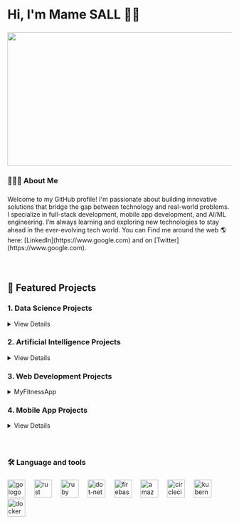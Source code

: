 <h1>Hi, I'm Mame SALL 👋🏻</h1>

###


<div align="center">
  <img height="300" width="700" src="https://media2.giphy.com/media/ZVik7pBtu9dNS/giphy.gif?cid=6c09b952ybtuk500cdaijuecd3dl680czrlsxki7khrulbf6&ep=v1_gifs_search&rid=giphy.gif&ct=g"  />
</div>


###


<h3 align="left"> 👩🏼‍💻 About Me</h3>

###

<p align="left">Welcome to my GitHub profile! I'm passionate about building innovative solutions that bridge the gap between technology and real-world problems. I specialize in full-stack development, mobile app development, and AI/ML engineering. I’m always learning and exploring new technologies to stay ahead in the ever-evolving tech world. You can Find me around the web 🌎 here: [LinkedIn](https://www.google.com) and on [Twitter](https://www.google.com).
<br>


###

<br>

## 🚀 **Featured Projects**  


### 1. **Data Science Projects**  
<details>
<summary>View Details</summary>

A mobile app built with **React Native** to help users track their workouts, set fitness goals, and monitor progress.  
- **Features**: Workout logging, progress charts, reminders  
- **Tech Stack**: React Native, Firebase, Redux  
- [View Project](link-to-repo)  
</details>



### 2. **Artificial Intelligence Projects**  
<details>
<summary>View Details</summary>

A full-stack e-commerce platform with user authentication, product management, and payment integration.  
- **Features**: User roles, product search, Stripe payment gateway  
- **Tech Stack**: React, Node.js, MongoDB  
- [View Project](link-to-repo)  
</details>



### 3. **Web Development Projects**  
<details>
<summary>MyFitnessApp</summary>

An intelligent chatbot built using **Python** and **TensorFlow** for natural language processing.  
- **Features**: Context-aware responses, sentiment analysis  
- **Tech Stack**: Python, TensorFlow, Flask  
- [View Project](link-to-repo)  
</details>



### 4. **Mobile App Projects**  
<details>
<summary>View Details</summary>

A machine learning model to predict trends based on historical data.  
- **Features**: Data cleaning, model training, visualization  
- **Tech Stack**: Python, Pandas, Scikit-learn, Matplotlib  
- [View Project](link-to-repo)  
</details>


###


<br>

<h3 align="left">🛠 Language and tools</h3>

###

<div align="left">
  <img src="https://cdn.jsdelivr.net/gh/devicons/devicon/icons/go/go-original-wordmark.svg" height="40" alt="go logo"  />
  <img width="12" />
  <img src="https://cdn.jsdelivr.net/gh/devicons/devicon/icons/rust/rust-original.svg" height="40" alt="rust logo"  />
  <img width="12" />
  <img src="https://cdn.jsdelivr.net/gh/devicons/devicon/icons/ruby/ruby-plain-wordmark.svg" height="40" alt="ruby logo"  />
  <img width="12" />
  <img src="https://cdn.jsdelivr.net/gh/devicons/devicon/icons/dot-net/dot-net-plain-wordmark.svg" height="40" alt="dot-net logo"  />
  <img width="12" />
  <img src="https://cdn.jsdelivr.net/gh/devicons/devicon/icons/firebase/firebase-plain-wordmark.svg" height="40" alt="firebase logo"  />
  <img width="12" />
  <img src="https://cdn.jsdelivr.net/gh/devicons/devicon/icons/amazonwebservices/amazonwebservices-line-wordmark.svg" height="40" alt="amazonwebservices logo"  />
  <img width="12" />
  <img src="https://cdn.jsdelivr.net/gh/devicons/devicon/icons/circleci/circleci-plain.svg" height="40" alt="circleci logo"  />
  <img width="12" />
  <img src="https://cdn.jsdelivr.net/gh/devicons/devicon/icons/kubernetes/kubernetes-plain.svg" height="40" alt="kubernetes logo"  />
  <img width="12" />
  <img src="https://cdn.jsdelivr.net/gh/devicons/devicon/icons/docker/docker-plain-wordmark.svg" height="40" alt="docker logo"  />
</div>

###

